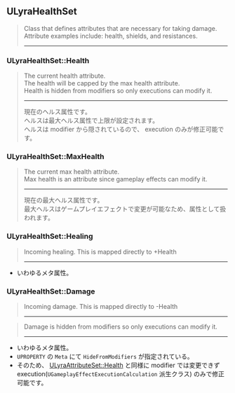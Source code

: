 ## ULyraHealthSet

> Class that defines attributes that are necessary for taking damage.  
> Attribute examples include: health, shields, and resistances.  
> 
> ----

### ULyraHealthSet::Health

> The current health attribute.  
> The health will be capped by the max health attribute.  
> Health is hidden from modifiers so only executions can modify it.  
> 
> ----
> 現在のヘルス属性です。  
> ヘルスは最大ヘルス属性で上限が設定されます。  
> ヘルスは modifier から隠されているので、 execution のみが修正可能です。  

### ULyraHealthSet::MaxHealth

> The current max health attribute.  
> Max health is an attribute since gameplay effects can modify it.  
> 
> ----
> 現在の最大ヘルス属性です。  
> 最大ヘルスはゲームプレイエフェクトで変更が可能なため、属性として扱われます。  

### ULyraHealthSet::Healing

> Incoming healing. This is mapped directly to +Health  
> 
> ----

* いわゆるメタ属性。

### ULyraHealthSet::Damage

> Incoming damage. This is mapped directly to -Health  
> 
> ----

> Damage is hidden from modifiers so only executions can modify it.  
> 
> ----

* いわゆるメタ属性。
* `UPROPERTY` の `Meta` にて `HideFromModifiers` が指定されている。
* そのため、 [ULyraAttributeSet::Health] と同様に modifier では変更できず execution(`UGameplayEffectExecutionCalculation` 派生クラス) のみで修正可能です。




<!--- ページ内のリンク --->

<!--- 自前の画像へのリンク --->

<!--- generated --->
[ULyraAttributeSet::Health]: ../../Lyra/GameplayAbility/ULyraAttributeSet.md#ulyraattributesethealth
